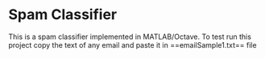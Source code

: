# Spam Classifier

This is a spam classifier implemented in MATLAB/Octave. To test run this project copy the text of any email and paste it in ==emailSample1.txt== file
